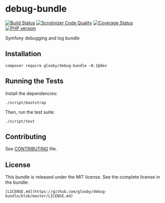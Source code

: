# debug-bundle
[![Build Status](https://travis-ci.org/glooby/task-bundle.svg?branch=master)](https://travis-ci.org/glooby/task-bundle) [![Scrutinizer Code Quality](https://scrutinizer-ci.com/g/glooby/task-bundle/badges/quality-score.png?b=master)](https://scrutinizer-ci.com/g/glooby/task-bundle/?branch=master) [![Coverage Status](https://coveralls.io/repos/github/glooby/task-bundle/badge.svg)](https://coveralls.io/github/glooby/task-bundle) [![PHP version](https://badge.fury.io/ph/glooby%2Fdebug-bundle.svg)](https://badge.fury.io/ph/glooby%2Fdebug-bundle)

Symfony debugging and log bundle

Installation
-----------------

    composer require glooby/debug-bundle ~0.1@dev

Running the Tests
-----------------

Install the dependencies:

    ./script/bootstrap

Then, run the test suite:

    ./script/test


Contributing
------------

See
[CONTRIBUTING](https://github.com/glooby/debug-bundle/blob/master/CONTRIBUTING.md)
file.

License
-------

This bundle is released under the MIT license. See the complete license in the
bundle:

    [LICENSE.md](https://github.com/glooby/debug-bundle/blob/master/LICENSE.md)
